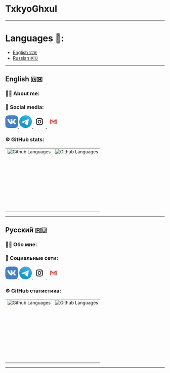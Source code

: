 
# TxkyoGhxul

---

# Languages 📢:
  - [English 🇬🇧](#eng)
  - [Russian 🇷🇺](#rus)

---

## English 🇬🇧
### :man_technologist: About me:

### 🤝 Social media:
<div id="badges">
  <a href="https://vk.com/pxmiu">
    <img src="icons/VK.png" width="40" height="40" alt="vk" />
  </a>
  <a href="https://t.me/pxmiu">
    <img src="icons/Telegram.png" width="40" height="40" alt="telegram" />
  </a>
  <a href="https://www.instagram.com/99svd">
    <img src="icons/Instagram.png" width="40" height="40" alt="instagram" />
  </a>
  <a href="mailto:pmnsplay@gmail.com">
    <img src="icons/Gmail.png" width="40" height="40" alt="gmail" />
  </a>
</div>

### ⚙️ GitHub stats:

<table>
  <tr>
    <td>
      <img height="195px" align="right" alt="Github Languages" src="https://github-readme-stats-sigma-five.vercel.app/api/top-langs/?username=TxkyoGhxul&layout=compact&theme=vision-friendly-dark" />
    </td>
    <td>
      <img height="195px" align="right" alt="Github Languages" src="https://github-readme-stats-sigma-five.vercel.app/api/top-langs/?username=TxkyoGhxul&layout=compact&theme=vision-friendly-dark" />
    </td>
  </tr>
</table>

---

## Русский 🇷🇺
### :man_technologist: Обо мне:

### 🤝 Социальные сети:
<div id="badges">
  <a href="https://vk.com/pxmiu">
    <img src="icons/VK.png" width="40" height="40" alt="vk" />
  </a>
  <a href="https://t.me/pxmiu">
    <img src="icons/Telegram.png" width="40" height="40" alt="telegram" />
  </a>
  <a href="https://www.instagram.com/99svd">
    <img src="icons/Instagram.png" width="40" height="40" alt="instagram" />
  </a>
  <a href="mailto:pmnsplay@gmail.com">
    <img src="icons/Gmail.png" width="40" height="40" alt="gmail" />
  </a>
</div>

### ⚙️ GitHub статистика:

<table>
  <tr>
    <td>
      <img height="195px" align="right" alt="Github Languages" src="https://github-readme-stats-sigma-five.vercel.app/api/top-langs/?username=TxkyoGhxul&layout=compact&theme=vision-friendly-dark" />
    </td>
    <td>
      <img height="195px" align="right" alt="Github Languages" src="https://github-readme-stats-sigma-five.vercel.app/api/top-langs/?username=TxkyoGhxul&layout=compact&theme=vision-friendly-dark" />
    </td>
  </tr>
</table>


---
